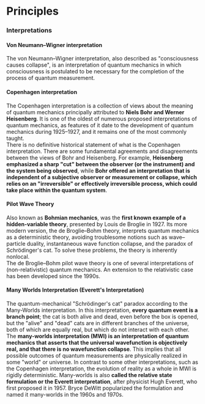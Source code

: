 # Principles

### Interpretations

#### Von Neumann–Wigner interpretation
The von Neumann–Wigner interpretation, also described as "consciousness causes collapse", is an interpretation of quantum mechanics in which consciousness is postulated to be necessary for the completion of the process of quantum measurement. 

#### Copenhagen interpretation
The Copenhagen interpretation is a collection of views about the meaning of quantum mechanics principally attributed to **Niels Bohr and Werner Heisenberg**. It is one of the oldest of numerous proposed interpretations of quantum mechanics, as features of it date to the development of quantum mechanics during 1925–1927, and it remains one of the most commonly taught.  
There is no definitive historical statement of what is the Copenhagen interpretation. There are some fundamental agreements and disagreements between the views of Bohr and Heisenberg. For example, **Heisenberg emphasized a sharp "cut" between the observer (or the instrument) and the system being observed**, while **Bohr offered an interpretation that is independent of a subjective observer or measurement or collapse, which relies on an "irreversible" or effectively irreversible process, which could take place within the quantum system**. 

#### Pilot Wave Theory
Also known as **Bohmian mechanics**, was the **first known example of a hidden-variable theory**, presented by Louis de Broglie in 1927. Its more modern version, the de Broglie–Bohm theory, interprets quantum mechanics as a deterministic theory, avoiding troublesome notions such as wave–particle duality, instantaneous wave function collapse, and the paradox of Schrödinger's cat. To solve these problems, the theory is inherently nonlocal.  
The de Broglie–Bohm pilot wave theory is one of several interpretations of (non-relativistic) quantum mechanics. An extension to the relativistic case has been developed since the 1990s.

#### Many Worlds Interpretation (Everett's Interpretation)
The quantum-mechanical "Schrödinger's cat" paradox according to the Many-Worlds interpretation. In this interpretation, **every quantum event is a branch point**; the cat is both alive and dead, even before the box is opened, but the "alive" and "dead" cats are in different branches of the universe, both of which are equally real, but which do not interact with each other.  
The **many-worlds interpretation (MWI) is an interpretation of quantum mechanics that asserts that the universal wavefunction is objectively real, and that there is no wavefunction collapse**. This implies that all possible outcomes of quantum measurements are physically realized in some "world" or universe. In contrast to some other interpretations, such as the Copenhagen interpretation, the evolution of reality as a whole in MWI is rigidly deterministic. Many-worlds is also **called the relative state formulation or the Everett interpretation**, after physicist Hugh Everett, who first proposed it in 1957. Bryce DeWitt popularized the formulation and named it many-worlds in the 1960s and 1970s.
